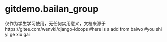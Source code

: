 # gitdemo.bailan_group
仅作为学生学习使用，无任何实用意义，文档来源于https://gitee.com/wenvki/django-idcops
#here is a add from baiwo
#you shi yi ge xiu gai
